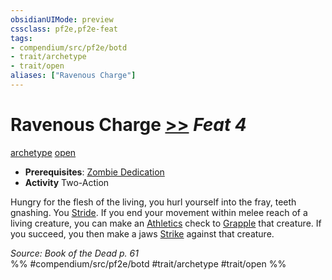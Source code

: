```yaml
---
obsidianUIMode: preview
cssclass: pf2e,pf2e-feat
tags:
- compendium/src/pf2e/botd
- trait/archetype
- trait/open
aliases: ["Ravenous Charge"]
---
```

# Ravenous Charge  [>>](rules/core-rulebook/chapter-9-playing-the-game.md#Actions "Two-Action") *Feat 4*  
[archetype](rules/traits/archetype.md "Archetype Feat Trait")  [open](rules/traits/open.md "Open Combat Trait")  

- **Prerequisites**: [Zombie Dedication](compendium/feats/zombie-dedication-botd.md)
- **Activity** Two-Action

Hungry for the flesh of the living, you hurl yourself into the fray, teeth gnashing. You [Stride](rules/actions/stride.md). If you end your movement within melee reach of a living creature, you can make an [Athletics](compendium/skills.md#Athletics) check to [Grapple](rules/actions/grapple.md) that creature. If you succeed, you then make a jaws [Strike](rules/actions/strike.md) against that creature.

*Source: Book of the Dead p. 61*  
%% #compendium/src/pf2e/botd #trait/archetype #trait/open %%